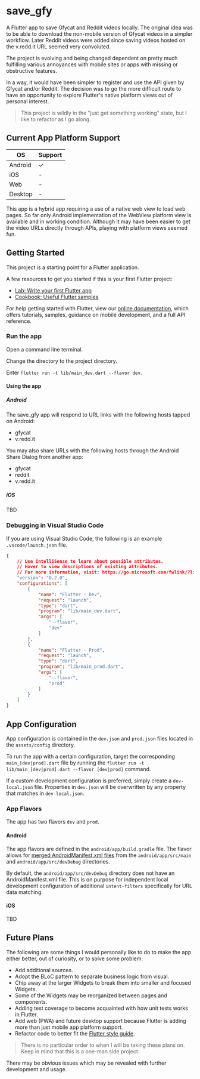 # save_gfy

A Flutter app to save Gfycat and Reddit videos locally. The original idea was to be able to download the non-mobile version of Gfycat videos in a simpler workflow. Later Reddit videos were added since saving videos hosted on the v.redd.it URL seemed very convoluted.

The project is evolving and being changed dependent on pretty much fulfilling various annoyances with mobile sites or apps with missing or obstructive features.

In a way, it would have been simpler to register and use the API given by Gfycat and/or Reddit. The decision was to go the more difficult route to have an opportunity to explore Flutter's native platform views out of personal interest.

> This project is wildly in the "just get something working" state, but I like to refactor as I go along.

## Current App Platform Support

| OS | Support |
| --- | --- |
| Android | ✓ |
| iOS | - |
| Web | - |
| Desktop | - |

This app is a hybrid app requiring a use of a native web view to load web pages. So far only Android implementation of the WebView platform view is available and in working condition. Although it may have been easier to get the video URLs directly through APIs, playing with platform views seemed fun.

## Getting Started

This project is a starting point for a Flutter application.

A few resources to get you started if this is your first Flutter project:

- [Lab: Write your first Flutter app](https://flutter.io/docs/get-started/codelab)
- [Cookbook: Useful Flutter samples](https://flutter.io/docs/cookbook)

For help getting started with Flutter, view our 
[online documentation](https://flutter.io/docs), which offers tutorials, 
samples, guidance on mobile development, and a full API reference.

### Run the app

Open a command line terminal.

Change the directory to the project directory.

Enter `flutter run -t lib/main_dev.dart --flavor dev`.

#### Using the app

##### Android

The save_gfy app will respond to URL links with the following hosts tapped on Android:

* gfycat
* v.redd.it

You may also share URLs with the following hosts through the Android Share Dialog from another app:

* gfycat
* reddit
* v.redd.it

##### iOS

TBD

### Debugging in Visual Studio Code

If you are using Visual Studio Code, the following is an example `.vscode/launch.json` file.

```json
{
    // Use IntelliSense to learn about possible attributes.
    // Hover to view descriptions of existing attributes.
    // For more information, visit: https://go.microsoft.com/fwlink/?linkid=830387
    "version": "0.2.0",
    "configurations": [
        {
            "name": "Flutter - Dev",
            "request": "launch",
            "type": "dart",
            "program": "lib/main_dev.dart",
            "args": [
                "--flavor",
                "dev"
            ]
        },
        {
            "name": "Flutter - Prod",
            "request": "launch",
            "type": "dart",
            "program": "lib/main_prod.dart",
            "args": [
                "--flavor",
                "prod"
            ]
        }
    ]
}
```

## App Configuration

App configuration is contained in the `dev.json` and `prod.json` files located in the `assets/config` directory.

To run the app with a certain configuration, target the corresponding `main_[dev|prod].dart` file by running the `flutter run -t lib/main_[dev|prod].dart --flavor [dev|prod]` command.

If a custom development configuration is preferred, simply create a `dev-local.json` file. Properties in `dev.json` will be overwritten by any property that matches in `dev-local.json`.

### App Flavors

The app has two flavors `dev` and `prod`.

#### Android

The app flavors are defined in the `android/app/build.gradle` file. The flavor allows for [merged AndroidManifest.xml files](https://developer.android.com/studio/build/manifest-merge) from the `android/app/src/main` and `android/app/src/devDebug` directories.

By default, the `android/app/src/devDebug` directory does not have an AndroidManifest.xml file. This is on purpose for independent local development configuration of additional `intent-filters` specifically for URL data matching.

#### iOS

TBD

## Future Plans

The following are some things I would personally like to do to make the app either better, out of curiosity, or to solve some problem:

* Add additional sources. 
* Adopt the BLoC pattern to separate business logic from visual.
* Chip away at the larger Widgets to break them into smaller and focused Widgets. 
* Some of the Widgets may be reorganized between pages and components.
* Adding test coverage to become acquainted with how unit tests works in Flutter.
* Add web (PWA) and future desktop support because Flutter is adding more than just mobile app platform support.
* Refactor code to better fit the [Flutter style guide](https://github.com/flutter/flutter/wiki/Style-guide-for-Flutter-repo).

> There is no particular order to when I will be taking these plans on. Keep in mind that this is a one-man side project.

There may be obvious issues which may be revealed with further development and usage.